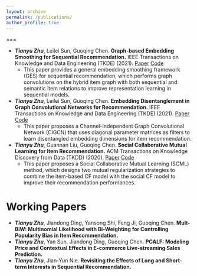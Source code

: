 ```yaml
---
layout: archive
permalink: /publications/
author_profile: true
---
```


===
* ***Tianyu Zhu***, Leilei Sun, Guoqing Chen. **Graph-based Embedding Smoothing for Sequential Recommendation.** IEEE Transactions on Knowledge and Data Engineering (TKDE) (2021). [Paper](https://ieeexplore.ieee.org/abstract/document/9405450?casa_token=H9BLiC5GkqoAAAAA:CDnkn4T_TlbDUPzMPVQZNata6XlS6t_precdKAZdH-Yymk4tBJNKrOknBU7cM9SaRFHJb_K84G8) [Code](https://github.com/zhuty16/GES)
  - This paper provides a general embedding smoothing framework (GES) for sequential recommendation, which performs graph convolutions on the hybrid item graph with both sequential and semantic item relations to improve representation learning in sequential models.
* ***Tianyu Zhu***, Leilei Sun, Guoqing Chen. **Embedding Disentanglement in Graph Convolutional Networks for Recommendation.** IEEE Transactions on Knowledge and Data Engineering (TKDE) (2021). [Paper](https://ieeexplore.ieee.org/abstract/document/9449924?casa_token=6Hmtinsmm8wAAAAA:e2j--64R4J82dZMjKsQkHjj7TcfFGCKYPfNO8Q7d9EW5Ro7dWBpmQ5x8l6w7KzbbDiyR_Gp5TAg) [Code](https://github.com/zhuty16/CIGCN)
  - This paper proposes a Channel-Independent Graph Convolutional Network (CIGCN) that uses diagonal parameter matrices as filters to learn disentangled embedding dimensions for item recommendation.
* ***Tianyu Zhu***, Guannan Liu, Guoqing Chen. **Social Collaborative Mutual Learning for Item Recommendation.** ACM Transactions on Knowledge Discovery from Data (TKDD) (2020). [Paper](https://dl.acm.org/doi/abs/10.1145/3387162?casa_token=CfxOOji5UukAAAAA:1qivs-DI3qza8LBX2tduTl2WvWvpKAmI5jRViBot-S6g64beMNWIc3xQVWP1FuVqChJSgcSQ_X0) [Code](https://github.com/zhuty16/SCML)
  - This paper proposes a Social Collaborative Mutual Learning (SCML) method, which designs two mutual regularization strategies to combine the item-based CF model with the social CF model to improve their recommendation performances.

Working Papers
===
* ***Tianyu Zhu***, Jiandong Ding, Yansong Shi, Feng Ji, Guoqing Chen. **Mult-BiW: Multinomial Likelihood with Bi-Weighting for Controlling Popularity Bias in Item Recommendation.** 
* ***Tianyu Zhu***, Yan Sun, Jiandong Ding, Guoqing Chen. **PCALF: Modeling Price and Contextual Effects in E-commerce Live-streaming Sales Prediction.** 
* ***Tianyu Zhu***, Jian-Yun Nie. **Revisiting the Effects of Long and Short-term Interests in Sequential Recommendation.** 
